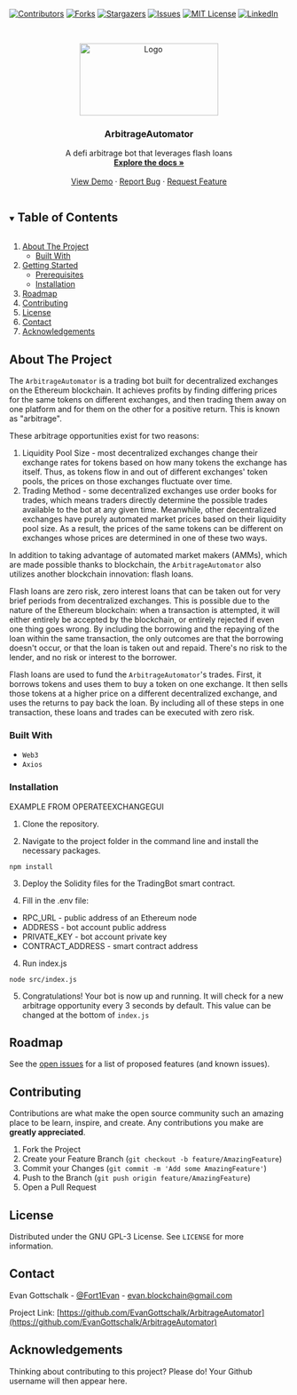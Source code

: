 [![Contributors][contributors-shield]][contributors-url]
[![Forks][forks-shield]][forks-url]
[![Stargazers][stars-shield]][stars-url]
[![Issues][issues-shield]][issues-url]
[![MIT License][license-shield]][license-url]
[![LinkedIn][linkedin-shield]][linkedin-url]



<!-- PROJECT LOGO -->
<br />
<p align="center">
  <a href="https://github.com/EvanGottschalk/ArbitrageAutomator">
    <img src="images/logo.png" alt="Logo" width="250" height="130">
  </a>

  <h3 align="center">ArbitrageAutomator</h3>

  <p align="center">
    A defi arbitrage bot that leverages flash loans
    <br />
    <a href="https://github.com/EvanGottschalk/ArbitrageAutomator"><strong>Explore the docs »</strong></a>
    <br />
    <br />
    <a href="https://github.com/EvanGottschalk/ArbitrageAutomator">View Demo</a>
    ·
    <a href="https://github.com/EvanGottschalk/ArbitrageAutomator/issues">Report Bug</a>
    ·
    <a href="https://github.com/EvanGottschalk/ArbitrageAutomator/issues">Request Feature</a>
  </p>
</p>



<!-- TABLE OF CONTENTS -->
<details open="open">
  <summary><h2 style="display: inline-block">Table of Contents</h2></summary>
  <ol>
    <li>
      <a href="#about-the-project">About The Project</a>
      <ul>
        <li><a href="#built-with">Built With</a></li>
      </ul>
    </li>
    <li>
      <a href="#getting-started">Getting Started</a>
      <ul>
        <li><a href="#prerequisites">Prerequisites</a></li>
        <li><a href="#installation">Installation</a></li>
      </ul>
    </li>
    <li><a href="#roadmap">Roadmap</a></li>
    <li><a href="#contributing">Contributing</a></li>
    <li><a href="#license">License</a></li>
    <li><a href="#contact">Contact</a></li>
    <li><a href="#acknowledgements">Acknowledgements</a></li>
  </ol>
</details>



<!-- ABOUT THE PROJECT -->
## About The Project

The `ArbitrageAutomator` is a trading bot built for decentralized exchanges on the Ethereum blockchain. It achieves profits by finding differing prices for the same tokens on different exchanges, and then trading them away on one platform and for them on the other for a positive return. This is known as "arbitrage".

These arbitrage opportunities exist for two reasons:
1. Liquidity Pool Size - most decentralized exchanges change their exchange rates for tokens based on how many tokens the exchange has itself. Thus, as tokens flow in and out of different exchanges' token pools, the prices on those exchanges fluctuate over time.
2. Trading Method - some decentralized exchanges use order books for trades, which means traders directly determine the possible trades available to the bot at any given time. Meanwhile, other decentralized exchanges have purely automated market prices based on their liquidity pool size. As a result, the prices of the same tokens can be different on exchanges whose prices are determined in one of these two ways.

In addition to taking advantage of automated market makers (AMMs), which are made possible thanks to blockchain, the `ArbitrageAutomator` also utilizes another blockchain innovation: flash loans.

Flash loans are zero risk, zero interest loans that can be taken out for very brief periods from decentralized exchanges. This is possible due to the nature of the Ethereum blockchain: when a transaction is attempted, it will either entirely be accepted by the blockchain, or entirely rejected if even one thing goes wrong. By including the borrowing and the repaying of the loan within the same transaction, the only outcomes are that the borrowing doesn't occur, or that the loan is taken out and repaid. There's no risk to the lender, and no risk or interest to the borrower.

Flash loans are used to fund the `ArbitrageAutomator`'s trades. First, it borrows tokens and uses them to buy a token on one exchange. It then sells those tokens at a higher price on a different decentralized exchange, and uses the returns to pay back the loan. By including all of these steps in one transaction, these loans and trades can be executed with zero risk.

### Built With

- `Web3`
- `Axios`


<!-- GETTING STARTED -->
### Installation

EXAMPLE FROM OPERATEEXCHANGEGUI

1. Clone the repository.

2. Navigate to the project folder in the command line and install the necessary packages.

```
npm install
```

3. Deploy the Solidity files for the TradingBot smart contract.

4. Fill in the .env file:
  * RPC_URL - public address of an Ethereum node
  * ADDRESS - bot account public address
  * PRIVATE_KEY - bot account private key
  * CONTRACT_ADDRESS - smart contract address

4. Run index.js

```
node src/index.js
```

5. Congratulations! Your bot is now up and running. It will check for a new arbitrage opportunity every 3 seconds by default. This value can be changed at the bottom of `index.js`


<!-- ROADMAP -->
## Roadmap

See the [open issues](https://github.com/EvanGottschalk/ArbitrageAutomator/issues) for a list of proposed features (and known issues).


<!-- CONTRIBUTING -->
## Contributing

Contributions are what make the open source community such an amazing place to be learn, inspire, and create. Any contributions you make are **greatly appreciated**.

1. Fork the Project
2. Create your Feature Branch (`git checkout -b feature/AmazingFeature`)
3. Commit your Changes (`git commit -m 'Add some AmazingFeature'`)
4. Push to the Branch (`git push origin feature/AmazingFeature`)
5. Open a Pull Request



<!-- LICENSE -->
## License

Distributed under the GNU GPL-3 License. See `LICENSE` for more information.



<!-- CONTACT -->
## Contact

Evan Gottschalk - [@Fort1Evan](https://twitter.com/EvanOnEarth_eth) - evan.blockchain@gmail.com

Project Link: [https://github.com/EvanGottschalk/ArbitrageAutomator](https://github.com/EvanGottschalk/ArbitrageAutomator)



<!-- ACKNOWLEDGEMENTS -->
## Acknowledgements

Thinking about contributing to this project? Please do! Your Github username will then appear here.





<!-- MARKDOWN LINKS & IMAGES -->
<!-- https://www.markdownguide.org/basic-syntax/#reference-style-links -->
[contributors-shield]: https://img.shields.io/github/contributors/EvanGottschalk/ArbitrageAutomator.svg?style=for-the-badge
[contributors-url]: https://github.com/EvanGottschalk/ArbitrageAutomator/graphs/contributors
[forks-shield]: https://img.shields.io/github/forks/EvanGottschalk/ArbitrageAutomator.svg?style=for-the-badge
[forks-url]: https://github.com/EvanGottschalk/ArbitrageAutomator/network/members
[stars-shield]: https://img.shields.io/github/stars/EvanGottschalk/ArbitrageAutomator.svg?style=for-the-badge
[stars-url]: https://github.com/EvanGottschalk/ArbitrageAutomator/stargazers
[issues-shield]: https://img.shields.io/github/issues/EvanGottschalk/ArbitrageAutomator.svg?style=for-the-badge
[issues-url]: https://github.com/EvanGottschalk/ArbitrageAutomator/issues
[license-shield]: https://img.shields.io/github/license/EvanGottschalk/ArbitrageAutomator.svg?style=for-the-badge
[license-url]: https://github.com/EvanGottschalk/ArbitrageAutomator/blob/master/LICENSE.txt
[linkedin-shield]: https://img.shields.io/badge/-LinkedIn-black.svg?style=for-the-badge&logo=linkedin&colorB=555
[linkedin-url]: https://linkedin.com/in/EvanGottschalk